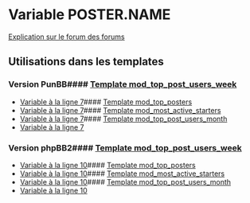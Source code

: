 # Variable POSTER.NAME
[Explication sur le forum des forums](http://forum.forumactif.com/t294113-listing-des-variables#POSTER.NAME)
## Utilisations dans les templates
### Version PunBB#### [Template mod_top_post_users_week](punbb/mod_top_post_users_week.md)
* [Variable à la ligne 7](../punbb/mod_top_post_users_week.tpl#L7)#### [Template mod_top_posters](punbb/mod_top_posters.md)
* [Variable à la ligne 7](../punbb/mod_top_posters.tpl#L7)#### [Template mod_most_active_starters](punbb/mod_most_active_starters.md)
* [Variable à la ligne 7](../punbb/mod_most_active_starters.tpl#L7)#### [Template mod_top_post_users_month](punbb/mod_top_post_users_month.md)
* [Variable à la ligne 7](../punbb/mod_top_post_users_month.tpl#L7)
### Version phpBB2#### [Template mod_top_post_users_week](subsilver/mod_top_post_users_week.md)
* [Variable à la ligne 10](../subsilver/mod_top_post_users_week.tpl#L10)#### [Template mod_top_posters](subsilver/mod_top_posters.md)
* [Variable à la ligne 10](../subsilver/mod_top_posters.tpl#L10)#### [Template mod_most_active_starters](subsilver/mod_most_active_starters.md)
* [Variable à la ligne 10](../subsilver/mod_most_active_starters.tpl#L10)#### [Template mod_top_post_users_month](subsilver/mod_top_post_users_month.md)
* [Variable à la ligne 10](../subsilver/mod_top_post_users_month.tpl#L10)